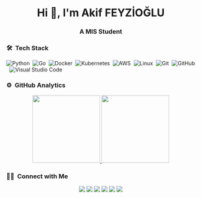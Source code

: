 <h1 align="center">Hi 👋, I'm Akif FEYZİOĞLU</h1>
<h3 align="center">A MIS Student</h3>

### 🛠 &nbsp;Tech Stack

![Python](https://img.shields.io/badge/-Python-05122A?style=flat&logo=python)&nbsp;
![Go](https://img.shields.io/badge/-Go-05122A?style=flat&logo=go)&nbsp;
![Docker](https://img.shields.io/badge/-Docker-05122A?style=flat&logo=docker)&nbsp;
![Kubernetes](https://img.shields.io/badge/-Kubernetes-05122A?style=flat&logo=kubernetes)&nbsp;
![AWS](https://img.shields.io/badge/-AWS-05122A?style=flat&logo=amazon)&nbsp;
![Linux](https://img.shields.io/badge/-GNU/Linux-05122A?style=flat&logo=linux)&nbsp;
![Git](https://img.shields.io/badge/-Git-05122A?style=flat&logo=git)&nbsp;
![GitHub](https://img.shields.io/badge/-GitHub-05122A?style=flat&logo=github)&nbsp;
![Visual Studio Code](https://img.shields.io/badge/-Visual%20Studio%20Code-05122A?style=flat&logo=visual-studio-code&logoColor=007ACC)&nbsp;

### ⚙️ &nbsp;GitHub Analytics

<p align="center">
<a href="https://github.com/akiffeyzioglu">
  <img height="180em" src="https://github-readme-stats-eight-theta.vercel.app/api?username=akiffeyzioglu&show_icons=true&theme=algolia&include_all_commits=true&count_private=true"/>
  <img height="180em" src="https://github-readme-stats-eight-theta.vercel.app/api/top-langs/?username=akiffeyzioglu&layout=compact&langs_count=8&theme=algolia"/>
</a>
</p>

### 🤝🏻 &nbsp;Connect with Me

<p align="center">
<a href="https://akiffeyzioglu.github.io"><img src="https://img.shields.io/badge/-akiffeyzioglu.github.io-3423A6?style=flat&logo=Google-Chrome&logoColor=white"/></a>
<a href="https://twitter.com/akiffeyzioglu"><img src="https://img.shields.io/badge/-akiffeyzioglu-1da1f2?style=flat&logo=Twitter&logoColor=white"/></a>
<a href="https://www.linkedin.com/in/akiffeyzioglu"><img src="https://img.shields.io/badge/-Akif Feyzioğlu-0077B5?style=flat&logo=Linkedin&logoColor=white"/></a>
<a href="https://medium.com/@akiffeyzioglu"><img src="https://img.shields.io/badge/-Akif Feyzioğlu-D14836?style=flat&logo=medium&logoColor=white"/></a>
<a href="https://stackoverflow.com/users/12851491/akif-f?tab=profile"><img src="https://img.shields.io/badge/-Akif F.-D14836?style=flat&logo=stack-overflow&logoColor=white"/></a>
<a href="mailto:mafeyzioglu@gmail.com"><img src="https://img.shields.io/badge/-mafeyzioglu@gmail.com-D14836?style=flat&logo=Gmail&logoColor=white"/></a>
</p>